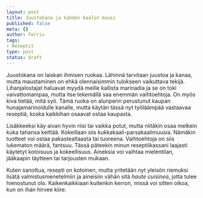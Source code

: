 ```yaml
--- 
layout: post
title: Juustokana ja kahden kaalin muusi
published: false
meta: {}
author: Ferrix
tags: 
- Reseptit
type: post
status: draft
---
```

Juustokana on laiskan ihmisen ruokaa. Lähinnä tarvitaan juustoa ja kanaa, mutta maustaminen on ehkä olennaisimmin tulokseen vaikuttava tekijä. Lihanjalostajat haluavat myydä meille kallista marinadia ja se on toki vaivattomampaa, mutta itse tekemällä saa enemmän vaihtoehtoja. On myös kiva tietää, mitä syö. Tämä ruoka on alunperin perustunut kaupan hunajamarinoidulle kanalle, mutta käytän tässä nyt työläämpää vastaavaa reseptiä, koska kaikkihan osaavat ostaa kaupasta.

Lisäkkeeksi käy aivan hyvin riisi tai vaikka potut, mutta niitäkin osaa melkein kuka tahansa keittää. Kokeillaan siis kukkakaali-parsakaalimuusia. Nämäkin tuotteet voi ostaa pakastealtaasta tai tuoreena. Vaihtoehtoja on siis lukematon määrä, fantsuu. Tässä päteekin minun reseptiikassani laajasti käytetyt kotoisuus ja kokeellisuus. Aineksia voi vaihtaa mielentilan, jääkaapin täytteen tai tarjousten mukaan.

Kuten sanottua, resepti on kotoinen, mutta yritetään nyt yleisön riemuksi lisätä valmistusmenetelmiin ja aineisiin vähän sitä <em>haute cuisinea</em>, jotta tulee hienostunut olo. Kaikenkaikkiaan kuitenkin kerron, missä voi sitten oikoa, kun on ihan hirvee kiire.
